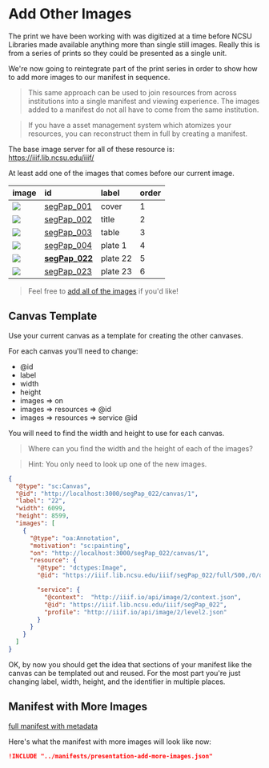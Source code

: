# Add Other Images

The print we have been working with was digitized at a time before NCSU Libraries made available anything more than single still images. Really this is from a series of prints so they could be presented as a single unit.

We're now going to reintegrate part of the print series in order to show how to add more images to our manifest in sequence.

> This same approach can be used to join resources from across institutions into a single manifest and viewing experience. The images added to a manifest do not all have to come from the same institution.

> If you have a asset management system which atomizes your resources, you can reconstruct them in full by creating a manifest.

The base image server for all of these resource is: https://iiif.lib.ncsu.edu/iiif/

At least add one of the images that comes before our current image.

| image      | id                      | label    | order |
|:-----------|:------------------------|:---------|:------|
| ![][img1]  | [segPap_001][url1]      | cover    | 1     |
| ![][img2]  | [segPap_002][url2]      | title    | 2     |
| ![][img3]  | [segPap_003][url3]      | table    | 3     |
| ![][img4]  | [segPap_004][url4]      | plate 1  | 4     |
| ![][img22] | **[segPap_022][url22]** | plate 22 | 5     |
| ![][img23] | [segPap_023][url23]     | plate 23 | 6     |


> Feel free to [add all of the images](https://d.lib.ncsu.edu/collections/catalog?f%5Bclassification_facet%5D%5B%5D=E.+A.+S%C3%A9guy%27s+Papillons) if you'd like!

## Canvas Template

Use your current canvas as a template for creating the other canvases.

For each canvas you'll need to change:
- @id
- label
- width
- height
- images => on
- images => resources => @id
- images => resources => service @id

You will need to find the width and height to use for each canvas.

> Where can you find the width and the height of each of the images?

> Hint: You only need to look up one of the new images.

```json
{
  "@type": "sc:Canvas",
  "@id": "http://localhost:3000/segPap_022/canvas/1",
  "label": "22",
  "width": 6099,
  "height": 8599,
  "images": [
    {
      "@type": "oa:Annotation",
      "motivation": "sc:painting",
      "on": "http://localhost:3000/segPap_022/canvas/1",
      "resource": {
        "@type": "dctypes:Image",
        "@id": "https://iiif.lib.ncsu.edu/iiif/segPap_022/full/500,/0/default.jpg",

        "service": {
          "@context":  "http://iiif.io/api/image/2/context.json",
          "@id": "https://iiif.lib.ncsu.edu/iiif/segPap_022",
          "profile": "http://iiif.io/api/image/2/level2.json"
        }
      }
    }
  ]
}
```

OK, by now you should get the idea that sections of your manifest like the canvas can be templated out and reused. For the most part you're just changing label, width, height, and the identifier in multiple places.

## Manifest with More Images

<a href="../manifests/presentation-add-more-images.json" target="_blank">full manifest with metadata</a>

Here's what the manifest with more images will look like now:

```json
!INCLUDE "../manifests/presentation-add-more-images.json"
```

[img1]: https://iiif.lib.ncsu.edu/iiif/segPap_001/full/175,/0/default.jpg
[url1]: https://d.lib.ncsu.edu/collections/catalog/segPap_001

[img2]: https://iiif.lib.ncsu.edu/iiif/segPap_002/full/175,/0/default.jpg
[url2]: https://d.lib.ncsu.edu/collections/catalog/segPap_002

[img3]: https://iiif.lib.ncsu.edu/iiif/segPap_003/full/175,/0/default.jpg
[url3]: https://d.lib.ncsu.edu/collections/catalog/segPap_003

[img4]: https://iiif.lib.ncsu.edu/iiif/segPap_004/full/175,/0/default.jpg
[url4]: https://d.lib.ncsu.edu/collections/catalog/segPap_004

[img22]: https://iiif.lib.ncsu.edu/iiif/segPap_022/full/175,/0/default.jpg
[url22]: https://d.lib.ncsu.edu/collections/catalog/segPap_022

[img23]: https://iiif.lib.ncsu.edu/iiif/segPap_023/full/175,/0/default.jpg
[url23]: https://d.lib.ncsu.edu/collections/catalog/segPap_023

<!-- #backlog:170 Find place to show example of manifest with images from two different institutions with labels like "fly like a butterfly and sting like a bee"  with boxer from Villanova book -->
